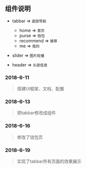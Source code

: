 ## 组件说明

* tabbar => `底部导航`
    *  home => `首页`
    *  purse => `钱包`
    *  recommend => `推荐`
    *  me => `我的`

* slider => `图片轮播`
* header => `头部信息`

### 2018-6-11
> 搭建UI框架、文档、配置
### 2018-6-13
> 把tabbar修改成组件
### 2018-6-16
> 修改了钱包页
### 2018-6-19
> 实现了tabbar所有页面的效果展示
